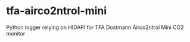 # tfa-airco2ntrol-mini
Python logger relying on HIDAPI for TFA Dostmann Airco2ntrol Mini CO2 monitor
